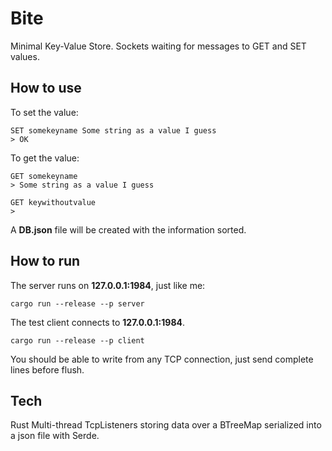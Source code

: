 # Bite

Minimal Key-Value Store. Sockets waiting for messages to GET and SET values.

## How to use

To set the value:

    SET somekeyname Some string as a value I guess
    > OK

To get the value:

    GET somekeyname
    > Some string as a value I guess

    GET keywithoutvalue
    >

A **DB.json** file will be created with the information sorted.

## How to run

The server runs on **127.0.0.1:1984**, just like me:

    cargo run --release --p server

The test client connects to **127.0.0.1:1984**.

    cargo run --release --p client

You should be able to write from any TCP connection, just send complete lines
before flush.

## Tech

Rust Multi-thread TcpListeners storing data over a BTreeMap serialized into a
json file with Serde.
